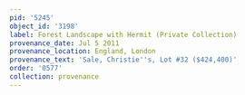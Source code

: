 ```yaml
---
pid: '5245'
object_id: '3198'
label: Forest Landscape with Hermit (Private Collection)
provenance_date: Jul 5 2011
provenance_location: England, London
provenance_text: 'Sale, Christie''s, Lot #32 ($424,400)'
order: '0577'
collection: provenance
---
```

